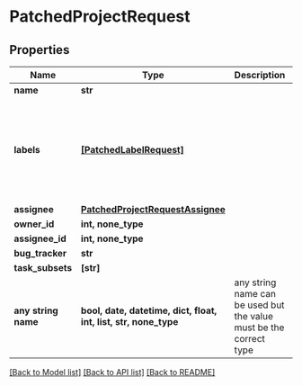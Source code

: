 # PatchedProjectRequest


## Properties
Name | Type | Description | Notes
------------ | ------------- | ------------- | -------------
**name** | **str** |  | [optional] 
**labels** | [**[PatchedLabelRequest]**](PatchedLabelRequest.md) |  | [optional]  if omitted the server will use the default value of []
**assignee** | [**PatchedProjectRequestAssignee**](PatchedProjectRequestAssignee.md) |  | [optional] 
**owner_id** | **int, none_type** |  | [optional] 
**assignee_id** | **int, none_type** |  | [optional] 
**bug_tracker** | **str** |  | [optional] 
**task_subsets** | **[str]** |  | [optional] 
**any string name** | **bool, date, datetime, dict, float, int, list, str, none_type** | any string name can be used but the value must be the correct type | [optional]

[[Back to Model list]](../README.md#documentation-for-models) [[Back to API list]](../README.md#documentation-for-api-endpoints) [[Back to README]](../README.md)



